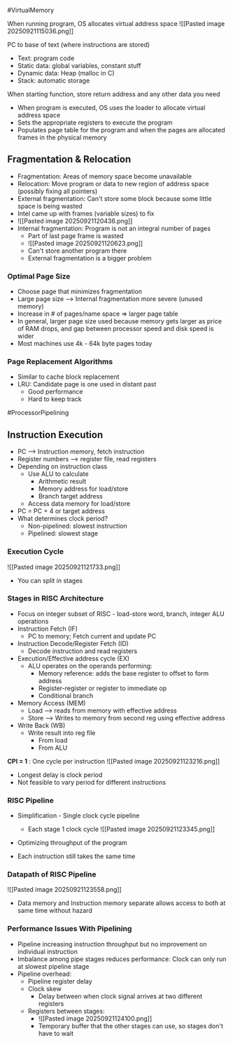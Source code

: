 #VirtualMemory 

When running program, OS allocates virtual address space
![[Pasted image 20250921115036.png]]

PC to base of text (where instructions are stored)

- Text: program code
- Static data: global variables, constant stuff
- Dynamic data: Heap (malloc in C)
- Stack: automatic storage

When starting function, store return address and any other data you need

- When program is executed, OS uses the loader to allocate virtual address space
- Sets the appropriate registers to execute the program
- Populates page table for the program and when the pages are allocated frames in the physical memory

## Fragmentation & Relocation

- Fragmentation: Areas of memory space become unavailable
- Relocation: Move program or data to new region of address space (possibly fixing all pointers)
- External fragmentation: Can't store some block because some little space is being wasted
- Intel came up with frames (variable sizes) to fix
- ![[Pasted image 20250921120436.png]]
- Internal fragmentation: Program is not an integral number of pages
	- Part of last page frame is wasted
	- ![[Pasted image 20250921120623.png]]
	- Can't store another program there
	- External fragmentation is a bigger problem

### Optimal Page Size

- Choose page that minimizes fragmentation
- Large page size --> Internal fragmentation more severe (unused memory)
- Increase in # of pages/name space => larger page table
- In general, larger page size used because memory gets larger as price of RAM drops, and gap between processor speed and disk speed is wider
- Most machines use 4k - 64k byte pages today

### Page Replacement Algorithms

- Similar to cache block replacement
- LRU: Candidate page is one used in distant past
	- Good performance
	- Hard to keep track

#ProcessorPipelining
## Instruction Execution

- PC --> Instruction memory, fetch instruction
- Register numbers --> register file, read registers
- Depending on instruction class
	- Use ALU to calculate
		- Arithmetic result
		- Memory address for load/store
		- Branch target address
	- Access data memory for load/store
- PC = PC + 4 or target address
- What determines clock period?
	- Non-pipelined: slowest instruction
	- Pipelined: slowest stage

### Execution Cycle

![[Pasted image 20250921121733.png]]

- You can split in stages
### Stages in RISC Architecture

- Focus on integer subset of RISC - load-store word, branch, integer ALU operations
- Instruction Fetch (IF)
	- PC to memory; Fetch current and update PC
- Instruction Decode/Register Fetch (ID)
	- Decode instruction and read registers
- Execution/Effective address cycle (EX)
	- ALU operates on the operands performing:
		- Memory reference: adds the base register to offset to form address
		- Register-register or register to immediate op
		- Conditional branch
- Memory Access (MEM)
	- Load --> reads from memory with effective address
	- Store --> Writes to memory from second reg using effective address
- Write Back (WB)
	- Write result into reg file
		- From load
		- From ALU

**CPI = 1** : One cycle per instruction
![[Pasted image 20250921123216.png]]

- Longest delay is clock period
- Not feasible to vary period for different instructions

### RISC Pipeline

- Simplification - Single clock cycle pipeline
	- Each stage 1 clock cycle
![[Pasted image 20250921123345.png]]

- Optimizing throughput of the program
- Each instruction still takes the same time

### Datapath of RISC Pipeline
![[Pasted image 20250921123558.png]]

- Data memory and Instruction memory separate allows access to both at same time without hazard

### Performance Issues With Pipelining

- Pipeline increasing instruction throughput but no improvement on individual instruction
- Imbalance among pipe stages reduces performance: Clock can only run at slowest pipeline stage
- Pipeline overhead:
	- Pipeline register delay
	- Clock skew
		- Delay between when clock signal arrives at two different registers
	- Registers between stages:
		- ![[Pasted image 20250921124100.png]]
		- Temporary buffer that the other stages can use, so stages don't have to wait

